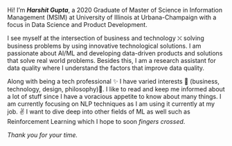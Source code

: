 <!--### Hi there 👋-->

Hi! I’m ***Harshit Gupta***, a 2020 Graduate of Master of Science in Information Management (MSIM) at University of Illinois at Urbana-Champaign with a focus in Data Science and Product Development.

I see myself at the intersection of business and technology ⛌ solving business problems by using innovative technological solutions.  I am passionate about AI/ML and developing data-driven products and solutions that solve real world problems. Besides this, I am a research assistant for data quality where I understand the factors that improve data quality.

Along with being a tech professional ✨ I have varied interests 👀 (business, technology, design, philosophy)💯. I like to read and keep me informed about a lot of stuff since I have a voracious appetite to know about many things. I am currently focusing on NLP techniques as I am using it currently at my job. ✌️ I want to dive deep into other fields of ML as well such as Reinforcement Learning which I hope to soon *fingers crossed*.

*Thank you for your time.*

<!--
**hrgupta/hrgupta** is a ✨ _special_ ✨ repository because its `README.md` (this file) appears on your GitHub profile.

Here are some ideas to get you started:

- 🔭 I’m currently working on ...
- 🌱 I’m currently learning ...
- 👯 I’m looking to collaborate on ...
- 🤔 I’m looking for help with ...
- 💬 Ask me about ...
- 📫 How to reach me: ...
- 😄 Pronouns: ...
- ⚡ Fun fact: ...
-->
